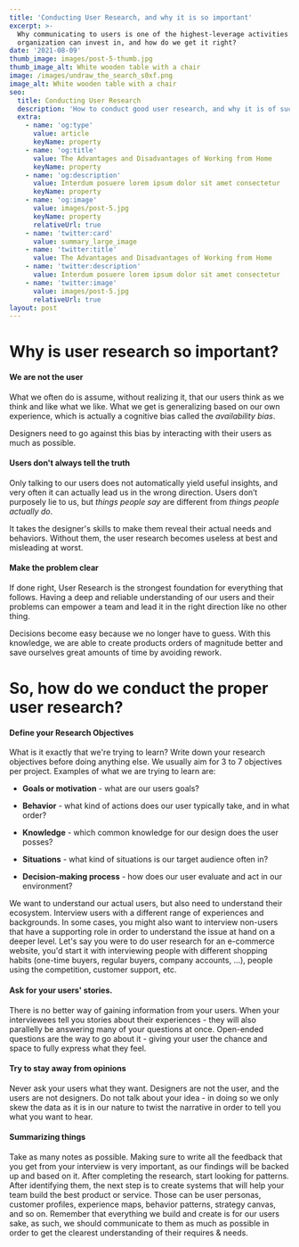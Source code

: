 ```yaml
---
title: 'Conducting User Research, and why it is so important'
excerpt: >-
  Why communicating to users is one of the highest-leverage activities an
  organization can invest in, and how do we get it right?
date: '2021-08-09'
thumb_image: images/post-5-thumb.jpg
thumb_image_alt: White wooden table with a chair
image: /images/undraw_the_search_s0xf.png
image_alt: White wooden table with a chair
seo:
  title: Conducting User Research
  description: 'How to conduct good user research, and why it is of such importance.'
  extra:
    - name: 'og:type'
      value: article
      keyName: property
    - name: 'og:title'
      value: The Advantages and Disadvantages of Working from Home
      keyName: property
    - name: 'og:description'
      value: Interdum posuere lorem ipsum dolor sit amet consectetur
      keyName: property
    - name: 'og:image'
      value: images/post-5.jpg
      keyName: property
      relativeUrl: true
    - name: 'twitter:card'
      value: summary_large_image
    - name: 'twitter:title'
      value: The Advantages and Disadvantages of Working from Home
    - name: 'twitter:description'
      value: Interdum posuere lorem ipsum dolor sit amet consectetur
    - name: 'twitter:image'
      value: images/post-5.jpg
      relativeUrl: true
layout: post
---
```

# Why is user research so important?

#### We are not the user

What we often do is assume, without realizing it, that our users think as we think and like what we like. What we get is generalizing based on our own experience, which is actually a cognitive bias called the *availability bias*.

Designers need to go against this bias by interacting with their users as much as possible.

#### Users don't always tell the truth

Only talking to our users does not automatically yield useful insights, and very often it can actually lead us in the wrong direction. Users don’t purposely lie to us, but *things people say* are different from *things people actually do*.

It takes the designer's skills to make them reveal their actual needs and behaviors. Without them, the user research becomes useless at best and misleading at worst.

#### Make the problem clear

If done right, User Research is the strongest foundation for everything that follows. Having a deep and reliable understanding of our users and their problems can empower a team and lead it in the right direction like no other thing.

Decisions become easy because we no longer have to guess. With this knowledge, we are able to create products orders of magnitude better and save ourselves great amounts of time by avoiding rework.

# So, how do we conduct the proper user research?

#### Define your Research Objectives

What is it exactly that we're trying to learn? Write down your research objectives before doing anything else. We usually aim for 3 to 7 objectives per project.
Examples of what we are trying to learn are:

*   **Goals or motivation** - what are our users goals?

*   **Behavior** - what kind of actions does our user typically take, and in what order?

*   **Knowledge** - which common knowledge for our design does the user posses?

*   **Situations** - what kind of situations is our target audience often in?

*   **Decision-making process** - how does our user evaluate and act in our environment?

We want to understand our actual users, but also need to understand their ecosystem. Interview users with a different range of experiences and backgrounds. In some cases, you might also want to interview non-users that have a supporting role in order to understand the issue at hand on a deeper level.
Let's say you were to do user research for an e-commerce website, you'd start it with interviewing people with different shopping habits (one-time buyers, regular buyers, company accounts, …), people using the competition, customer support, etc.

#### Ask for your users' stories.

There is no better way of gaining information from your users. When your interviewees tell you stories about their experiences - they will also parallelly be answering many of your questions at once. Open-ended questions are the way to go about it - giving your user the chance and space to fully express what they feel.

#### Try to stay away from opinions

Never ask your users what they want. Designers are not the user, and the users are not designers. Do not talk about your idea - in doing so we only skew the data as it is in our nature to twist the narrative in order to tell you what you want to hear. 

#### Summarizing things

Take as many notes as possible. Making sure to write all the feedback that you get from your interview is very important, as our findings will be backed up and based on it. After completing the research, start looking for patterns. After identifying them, the next step is to create systems that will help your team build the best product or service. Those can be user personas, customer profiles, experience maps, behavior patterns, strategy canvas, and so on. Remember that everything we build and create is for our users sake, as such, we should communicate to them as much as possible in order to get the clearest understanding of their requires & needs.

